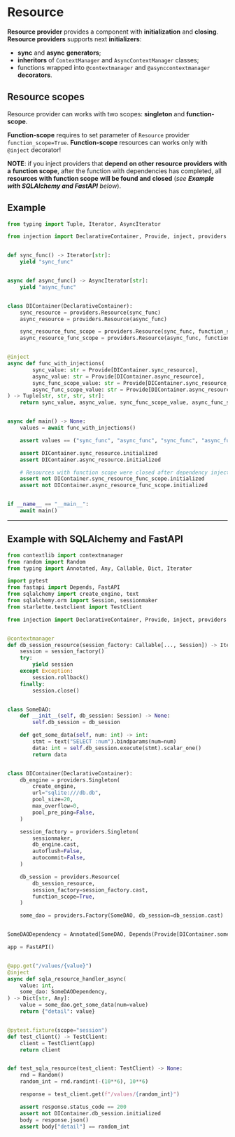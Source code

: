# Resource

**Resource provider** provides a component with **initialization** and **closing**.
**Resource providers** supports next **initializers**:
* **sync** and **async** **generators**;
* **inheritors** of `ContextManager` and `AsyncContextManager` classes;
* functions wrapped into `@contextmanager` and `@asynccontextmanager` **decorators**.

## Resource scopes
Resource provider can works with two scopes: **singleton** and **function-scope**.

**Function-scope** requires to set parameter of `Resource` provider `function_scope=True`.
**Function-scope** resources can works only with `@inject` decorator!

**NOTE**: if you inject providers that **depend** **on other resource providers** **with a** **function scope**, 
after the function with dependencies has completed, 
all **resources** **with function scope** **will be found and closed** 
(_see **Example with SQLAlchemy and FastAPI** below_).

## Example
```python
from typing import Tuple, Iterator, AsyncIterator

from injection import DeclarativeContainer, Provide, inject, providers


def sync_func() -> Iterator[str]:
    yield "sync_func"


async def async_func() -> AsyncIterator[str]:
    yield "async_func"


class DIContainer(DeclarativeContainer):
    sync_resource = providers.Resource(sync_func)
    async_resource = providers.Resource(async_func)

    sync_resource_func_scope = providers.Resource(sync_func, function_scope=True)
    async_resource_func_scope = providers.Resource(async_func, function_scope=True)


@inject
async def func_with_injections(
        sync_value: str = Provide[DIContainer.sync_resource],
        async_value: str = Provide[DIContainer.async_resource],
        sync_func_scope_value: str = Provide[DIContainer.sync_resource_func_scope],
        async_func_scope_value: str = Provide[DIContainer.async_resource_func_scope]
) -> Tuple[str, str, str, str]:
    return sync_value, async_value, sync_func_scope_value, async_func_scope_value


async def main() -> None:
    values = await func_with_injections()

    assert values == ("sync_func", "async_func", "sync_func", "async_func")

    assert DIContainer.sync_resource.initialized
    assert DIContainer.async_resource.initialized

    # Resources with function scope were closed after dependency injection
    assert not DIContainer.sync_resource_func_scope.initialized
    assert not DIContainer.async_resource_func_scope.initialized


if __name__ == "__main__":
    await main()
```

---

## Example with SQLAlchemy and FastAPI
```python
from contextlib import contextmanager
from random import Random
from typing import Annotated, Any, Callable, Dict, Iterator

import pytest
from fastapi import Depends, FastAPI
from sqlalchemy import create_engine, text
from sqlalchemy.orm import Session, sessionmaker
from starlette.testclient import TestClient

from injection import DeclarativeContainer, Provide, inject, providers


@contextmanager
def db_session_resource(session_factory: Callable[..., Session]) -> Iterator[Session]:
    session = session_factory()
    try:
        yield session
    except Exception:
        session.rollback()
    finally:
        session.close()


class SomeDAO:
    def __init__(self, db_session: Session) -> None:
        self.db_session = db_session

    def get_some_data(self, num: int) -> int:
        stmt = text("SELECT :num").bindparams(num=num)
        data: int = self.db_session.execute(stmt).scalar_one()
        return data


class DIContainer(DeclarativeContainer):
    db_engine = providers.Singleton(
        create_engine,
        url="sqlite:///db.db",
        pool_size=20,
        max_overflow=0,
        pool_pre_ping=False,
    )

    session_factory = providers.Singleton(
        sessionmaker,
        db_engine.cast,
        autoflush=False,
        autocommit=False,
    )

    db_session = providers.Resource(
        db_session_resource,
        session_factory=session_factory.cast,
        function_scope=True,
    )

    some_dao = providers.Factory(SomeDAO, db_session=db_session.cast)


SomeDAODependency = Annotated[SomeDAO, Depends(Provide[DIContainer.some_dao])]

app = FastAPI()


@app.get("/values/{value}")
@inject
async def sqla_resource_handler_async(
    value: int,
    some_dao: SomeDAODependency,
) -> Dict[str, Any]:
    value = some_dao.get_some_data(num=value)
    return {"detail": value}


@pytest.fixture(scope="session")
def test_client() -> TestClient:
    client = TestClient(app)
    return client


def test_sqla_resource(test_client: TestClient) -> None:
    rnd = Random()
    random_int = rnd.randint(-(10**6), 10**6)

    response = test_client.get(f"/values/{random_int}")

    assert response.status_code == 200
    assert not DIContainer.db_session.initialized
    body = response.json()
    assert body["detail"] == random_int
```
